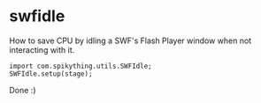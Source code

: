 # swfidle
How to save CPU by idling a SWF's Flash Player window when not interacting with it.

    import com.spikything.utils.SWFIdle;
    SWFIdle.setup(stage);

Done :)
